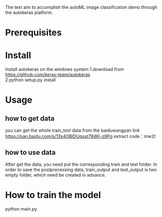 The text aim to accomplish the autoML image classification demo through the autokeras platform.
# Prerequisites

# Install
Install autokeras on the windows system
1.download from https://github.com/keras-team/autokeras   
2.python setup.py install
# Usage
## how to get data
you can get the whole train_test data from the baiduwangpan link 
https://pan.baidu.com/s/13s4OBlDUqsat79dKl-z8Pg        extract code：mw2t 
## how to use data
After get the data, you need put the corresponding train and test folder. In order to save the postprecessing data, train_output and test_output is two empty folder, which need be created in advance.
# How to train the model
python main.py

